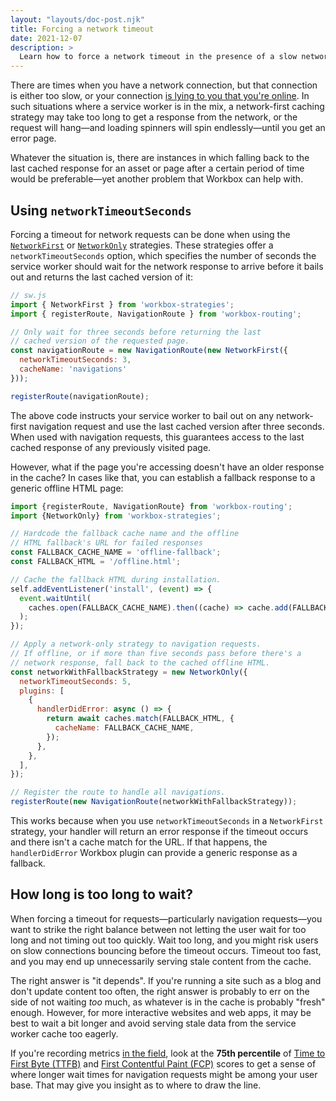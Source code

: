 ```yaml
---
layout: "layouts/doc-post.njk"
title: Forcing a network timeout
date: 2021-12-07
description: >
  Learn how to force a network timeout in the presence of a slow network connection, and how to get the timing right.
---
```


There are times when you have a network connection, but that connection is either too slow, or your connection [is lying to you that you're online](https://web.dev/articles/performance-poor-connectivity#lie_fi). In such situations where a service worker is in the mix, a network-first caching strategy may take too long to get a response from the network, or the request will hang&mdash;and loading spinners will spin endlessly&mdash;until you get an error page.

Whatever the situation is, there are instances in which falling back to the last cached response for an asset or page after a certain period of time would be preferable&mdash;yet another problem that Workbox can help with.

## Using `networkTimeoutSeconds`

Forcing a timeout for network requests can be done when using the [`NetworkFirst`](/docs/workbox/reference/workbox-strategies/#type-NetworkFirst) or [`NetworkOnly`](/docs/workbox/reference/workbox-strategies/#type-NetworkOnly) strategies. These strategies offer a `networkTimeoutSeconds` option, which specifies the number of seconds the service worker should wait for the network response to arrive before it bails out and returns the last cached version of it:

```js
// sw.js
import { NetworkFirst } from 'workbox-strategies';
import { registerRoute, NavigationRoute } from 'workbox-routing';

// Only wait for three seconds before returning the last
// cached version of the requested page.
const navigationRoute = new NavigationRoute(new NetworkFirst({
  networkTimeoutSeconds: 3,
  cacheName: 'navigations'
}));

registerRoute(navigationRoute);
```

The above code instructs your service worker to bail out on any network-first navigation request and use the last cached version after three seconds. When used with navigation requests, this guarantees access to the last cached response of any previously visited page.

However, what if the page you're accessing doesn't have an older response in the cache? In cases like that, you can establish a fallback response to a generic offline HTML page:

```js
import {registerRoute, NavigationRoute} from 'workbox-routing';
import {NetworkOnly} from 'workbox-strategies';

// Hardcode the fallback cache name and the offline
// HTML fallback's URL for failed responses
const FALLBACK_CACHE_NAME = 'offline-fallback';
const FALLBACK_HTML = '/offline.html';

// Cache the fallback HTML during installation.
self.addEventListener('install', (event) => {
  event.waitUntil(
    caches.open(FALLBACK_CACHE_NAME).then((cache) => cache.add(FALLBACK_HTML)),
  );
});

// Apply a network-only strategy to navigation requests.
// If offline, or if more than five seconds pass before there's a
// network response, fall back to the cached offline HTML.
const networkWithFallbackStrategy = new NetworkOnly({
  networkTimeoutSeconds: 5,
  plugins: [
    {
      handlerDidError: async () => {
        return await caches.match(FALLBACK_HTML, {
          cacheName: FALLBACK_CACHE_NAME,
        });
      },
    },
  ],
});

// Register the route to handle all navigations.
registerRoute(new NavigationRoute(networkWithFallbackStrategy));
```

This works because when you use `networkTimeoutSeconds` in a `NetworkFirst` strategy, your handler will return an error response if the timeout occurs and there isn't a cache match for the URL. If that happens, the `handlerDidError` Workbox plugin can provide a generic response as a fallback.

## How long is too long to wait?

When forcing a timeout for requests&mdash;particularly navigation requests&mdash;you want to strike the right balance between not letting the user wait for too long and not timing out too quickly. Wait too long, and you might risk users on slow connections bouncing before the timeout occurs. Timeout too fast, and you may end up unnecessarily serving stale content from the cache.

The right answer is "it depends". If you're running a site such as a blog and don't update content too often, the right answer is probably to err on the side of not waiting _too_ much, as whatever is in the cache is probably "fresh" enough. However, for more interactive websites and web apps, it may be best to wait a bit longer and avoid serving stale data from the service worker cache too eagerly.

If you're recording metrics [in the field](https://web.dev/articles/how-to-measure-speed#lab_data_vs_field_data), look at the **75th percentile** of [Time to First Byte (TTFB)](https://web.dev/articles/ttfb) and [First Contentful Paint (FCP)](https://web.dev/articles/fcp) scores to get a sense of where longer wait times for navigation requests might be among your user base. That may give you insight as to where to draw the line.
